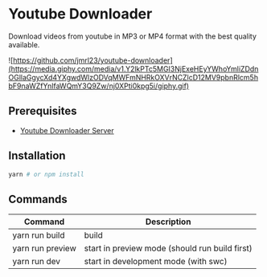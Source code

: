 # Youtube Downloader

Download videos from youtube in MP3 or MP4 format with the best quality available.

![https://github.com/jmrl23/youtube-downloader](https://media.giphy.com/media/v1.Y2lkPTc5MGI3NjExeHEyYWhoYmliZDdnOGllaGgycXd4YXgwdWlzODVqMWFmNHRkOXVrNCZlcD12MV9pbnRlcm5hbF9naWZfYnlfaWQmY3Q9Zw/nj0XPti0kpg5i/giphy.gif)

## Prerequisites

- [Youtube Downloader Server](https://github.com/jmrl23/youtube-downloader-server)

## Installation

```bash
yarn # or npm install
```

## Commands

| Command          | Description                                    |
| ---------------- | ---------------------------------------------- |
| yarn run build   | build                                          |
| yarn run preview | start in preview mode (should run build first) |
| yarn run dev     | start in development mode (with swc)           |
